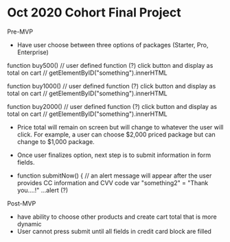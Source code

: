#  Oct 2020 Cohort Final Project

Pre-MVP

- Have user choose between three options of packages (Starter, Pro, Enterprise)

function buy500()
    // user defined function (?) click button and display as total on cart
    // getElementByID("something").innerHTML

function buy1000()
    // user defined function (?) click button and display as total on cart
    // getElementByID("something").innerHTML

function buy2000()
    // user defined function (?) click button and display as total on cart
    // getElementByID("something").innerHTML

- Price total will remain on screen but will change to whatever the user will click.
For example, a user can choose $2,000 priced package but can change to $1,000 package.

- Once user finalizes option, next step is to submit information in form fields.

- function submitNow() {
    // an alert message will appear after the user provides CC information and CVV code
    var "something2" = "Thank you....!"
    ...alert (?)

Post-MVP

- have ability to choose other products and create cart total that is more dynamic 
- User cannot press submit until all fields in credit card block are filled
